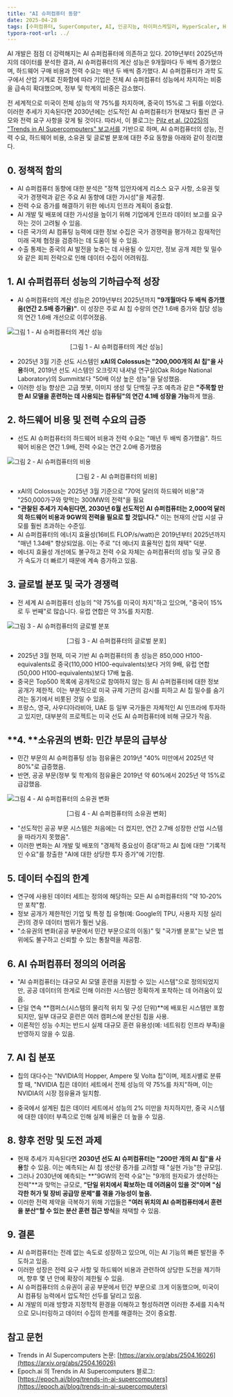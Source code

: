 ```yaml
---
title: "AI 슈퍼컴퓨터 동향"
date: 2025-04-28
tags: [수퍼컴퓨터, SuperComputer, AI, 인공지능, 하이퍼스케일러, HyperScaler, HPC, 고성능컴퓨팅, AcceleratedComputing, 액셀레이트컴퓨팅, xAI, Colossus, 오크릿지 내셔널 연구소]
typora-root-url: ../
---
```


AI 개발은 점점 더 강력해지는 AI 슈퍼컴퓨터에 의존하고 있다. 2019년부터 2025년까지의 데이터를 분석한 결과, AI 슈퍼컴퓨터의 계산 성능은 9개월마다 두 배씩 증가했으며, 하드웨어 구매 비용과 전력 수요는 매년 두 배씩 증가했다. AI 슈퍼컴퓨터가 과학 도구에서 산업 기계로 진화함에 따라 기업은 전체 AI 슈퍼컴퓨터 성능에서 차지하는 비중을 급속히 확대했으며, 정부 및 학계의 비중은 감소했다. 

전 세계적으로 미국이 전체 성능의 약 75%를 차지하며, 중국이 15%로 그 뒤를 이었다. 이러한 추세가 지속된다면 2030년에는 선도적인 AI 슈퍼컴퓨터가 현재보다 훨씬 큰 규모와 전력 요구 사항을 갖게 될 것이다. 따라서, 이 블로그는 [Pilz et al. (2025)의 "Trends in AI Supercomputers" 보고서를](https://arxiv.org/abs/2504.16026) 기반으로 하며, AI 슈퍼컴퓨터의 성능, 전력 수요, 하드웨어 비용, 소유권 및 글로벌 분포에 대한 주요 동향을 아래와 같이 정리했다. 



## 0. 정책적 함의

- AI 슈퍼컴퓨터 동향에 대한 분석은 "정책 입안자에게 리소스 요구 사항, 소유권 및 국가 경쟁력과 같은 주요 AI 동향에 대한 가시성"을 제공함.
- 전력 수요 증가를 해결하기 위한 에너지 인프라 계획이 중요함.
- AI 개발 및 배포에 대한 가시성을 높이기 위해 기업에게 인프라 데이터 보고를 요구하는 것이 고려될 수 있음.
- 다른 국가의 AI 컴퓨팅 능력에 대한 정보 수집은 국가 경쟁력을 평가하고 잠재적인 미래 국제 협정을 검증하는 데 도움이 될 수 있음. 
- 수출 통제는 중국의 AI 발전을 늦추는 데 사용될 수 있지만, 정보 공개 제한 및 밀수와 같은 회피 전략으로 인해 데이터 수집이 어려워짐.



## **1. AI 슈퍼컴퓨터 성능의 기하급수적 성장**

- AI 슈퍼컴퓨터의 계산 성능은 2019년부터 2025년까지 **"9개월마다 두 배씩 증가했음(연간 2.5배 증가율)"**. 이 성장은 주로 AI 칩 수량의 연간 1.6배 증가와 칩당 성능의 연간 1.6배 개선으로 이루어졌음.

![그림 1 - AI 슈퍼컴퓨터의 계산 성능](../images/2025-04/2025-04-28_01.jpg)

<div align="center">[그림 1 - AI 슈퍼컴퓨터의 계산 성능]</div>

- 2025년 3월 기준 선도 시스템인 **xAI의 Colossus는 "200,000개의 AI 칩"을 사용**하며, 2019년 선도 시스템인 오크릿지 내셔널 연구실(Oak Ridge National Laboratory)의 Summit보다 "50배 이상 높은 성능"을 달성했음.
- 이러한 성능 향상은 고급 챗봇, 이미지 생성 및 단백질 구조 예측과 같은 **"주목할 만한 AI 모델을 훈련하는 데 사용되는 컴퓨팅"의 연간 4.1배 성장을 가능**하게 했음.



## **2. 하드웨어 비용 및 전력 수요의 급증**

- 선도 AI 슈퍼컴퓨터의 하드웨어 비용과 전력 수요는 "매년 두 배씩 증가했음". 하드웨어 비용은 연간 1.9배, 전력 수요는 연간 2.0배 증가했음


![그림 2 - AI 슈퍼컴퓨터의 비용](../images/2025-04/2025-04-28_02.jpg)

<div align="center">[그림 2 - AI 슈퍼컴퓨터의 비용]</div>


- xAI의 Colossus는 2025년 3월 기준으로 "70억 달러의 하드웨어 비용"과 "250,000가구와 맞먹는 300MW의 전력"을 필요
- **"관찰된 추세가 지속된다면, 2030년 6월 선도적인 AI 슈퍼컴퓨터는 2,000억 달러의 하드웨어 비용과 9GW의 전력을 필요로 할 것입니다."** 이는 현재의 산업 시설 규모를 훨씬 초과하는 수준임. 
- AI 슈퍼컴퓨터의 에너지 효율성(16비트 FLOP/s/watt)은 2019년부터 2025년까지 "매년 1.34배" 향상되었음. 이는 주로 "더 에너지 효율적인 칩의 채택" 덕분. 
- 에너지 효율성 개선에도 불구하고 전력 수요 자체는 슈퍼컴퓨터의 성능 및 규모 증가 속도가 더 빠르기 때문에 계속 증가하고 있음. 



## **3. 글로벌 분포 및 국가 경쟁력**

- 전 세계 AI 슈퍼컴퓨터 성능의 "약 75%를 미국이 차지"하고 있으며, "중국이 15%로 두 번째"로 많습니다. 유럽 연합은 약 3%를 차지함. 

![그림 3 - AI 슈퍼컴퓨터의 글로벌 분포](../images/2025-04/2025-04-28_03.jpg)

<div align="center">[그림 3 - AI 슈퍼컴퓨터의 글로벌 분포]</div>

- 2025년 3월 현재, 미국 기반 AI 슈퍼컴퓨터의 총 성능은 850,000 H100-equivalents로 중국(110,000 H100-equivalents)보다 거의 9배, 유럽 연합(50,000 H100-equivalents)보다 17배 높음. 
- 중국은 Top500 목록에 공개적으로 참여하지 않는 등 AI 슈퍼컴퓨터에 대한 정보 공개가 제한적. 이는 부분적으로 미국 규제 기관의 감시를 피하고 AI 칩 밀수를 숨기려는 동기에서 비롯된 것일 수 있음. 
- 프랑스, 영국, 사우디아라비아, UAE 등 일부 국가들은 자체적인 AI 인프라에 투자하고 있지만, 대부분의 프로젝트는 미국 선도 AI 슈퍼컴퓨터에 비해 규모가 작음. 


## **4. **소유권의 변화: 민간 부문의 급부상

- 민간 부문의 AI 슈퍼컴퓨팅 성능 점유율은 2019년 "40% 미만에서 2025년 약 80%"로 급증했음. 
- 반면, 공공 부문(정부 및 학계)의 점유율은 2019년 약 60%에서 2025년 약 15%로 급감했음. 

![그림 4 - AI 슈퍼컴퓨터의 소유권 변화](../images/2025-04/2025-04-28_04.jpg)

<div align="center">[그림 4 - AI 슈퍼컴퓨터의 소유권 변화]</div>


- "선도적인 공공 부문 시스템은 처음에는 더 컸지만, 연간 2.7배 성장한 산업 시스템을 따라가지 못했음".
- 이러한 변화는 AI 개발 및 배포의 "경제적 중요성이 증대"하고 AI 칩에 대한 "기록적인 수요"를 창출한 "AI에 대한 상당한 투자 증가"에 기인함.



## 5. 데이터 수집의 한계

- 연구에 사용된 데이터 세트는 정의에 해당하는 모든 AI 슈퍼컴퓨터의 "약 10-20%만 포착"함. 
- 정보 공개가 제한적인 기업 및 특정 칩 유형(예: Google의 TPU, 사용자 지정 실리콘)의 경우 데이터 범위가 훨씬 낮음.
- "소유권의 변화(공공 부문에서 민간 부문으로의 이동)" 및 "국가별 분포"는 낮은 범위에도 불구하고 신뢰할 수 있는 통찰력을 제공함.



## 6. **AI 슈퍼컴퓨터 정의의 어려움**

- "AI 슈퍼컴퓨터는 대규모 AI 모델 훈련을 지원할 수 있는 시스템"으로 정의되었지만, 공공 데이터의 한계로 인해 이러한 시스템만 정확하게 포착하는 데 어려움이 있음. 
- 단일 연속 **캠퍼스(시스템의 물리적 위치 및 구성 단위)**에 배포된 시스템만 포함되지만, 일부 대규모 훈련은 여러 캠퍼스에 분산된 칩을 사용.
- 이론적인 성능 수치는 반드시 실제 대규모 훈련 유용성(예: 네트워킹 인프라 부족)을 반영하지 않을 수 있음.



## 7. **AI 칩 분포**

- 칩의 대다수는 "NVIDIA의 Hopper, Ampere 및 Volta 칩"이며, 제조사별로 분류할 때, "NVIDIA 칩은 데이터 세트에서 전체 성능의 약 75%를 차지"하며, 이는 NVIDIA의 시장 점유율과 일치함.

- 중국에서 설계된 칩은 데이터 세트에서 성능의 2% 미만을 차지하지만, 중국 시스템에 대한 데이터 부족으로 인해 실제 비율은 더 높을 수 있음.

  

## 8. **향후 전망 및 도전 과제**

- 현재 추세가 지속된다면 **2030년 선도 AI 슈퍼컴퓨터는 "200만 개의 AI 칩"을 사용**할 수 있음. 이는 예측되는 AI 칩 생산량 증가를 고려할 때 "실현 가능"한 규모임. 
- 그러나 2030년에 예측되는 **"9GW의 전력 수요"는 "9개의 원자로가 생산하는 전력"**과 맞먹는 규모로, **"단일 위치에서 확보하는 데 어려움이 있을 것"이며 "심각한 허가 및 장비 공급망 문제"를 겪을 가능성이 높음.** 
- 이러한 전력 제약을 극복하기 위해 기업들은 **"여러 위치의 AI 슈퍼컴퓨터에서 훈련을 분산"할 수 있는 분산 훈련 접근 방식**을 채택할 수 있음.



## 9. 결론

- AI 슈퍼컴퓨터는 전례 없는 속도로 성장하고 있으며, 이는 AI 기능의 빠른 발전을 주도하고 있음. 
- 이러한 성장은 전력 요구 사항 및 하드웨어 비용과 관련하여 상당한 도전을 제기하며, 향후 몇 년 안에 확장이 제한될 수 있음.
- AI 슈퍼컴퓨터의 소유권이 공공 부문에서 민간 부문으로 크게 이동했으며, 미국이 AI 컴퓨팅 능력에서 압도적인 선두를 달리고 있음.
-  AI 개발의 미래 방향과 지정학적 환경을 이해하고 형성하려면 이러한 추세를 지속적으로 모니터링하고 데이터 수집의 한계를 해결하는 것이 중요함.



## 참고 문헌

- Trends in AI Supercomputers 논문: [https://arxiv.org/abs/2504.16026](https://arxiv.org/abs/2504.16026)
- Epoch.ai 의 Trends in AI Supercomputers 블로그: [https://epoch.ai/blog/trends-in-ai-supercomputers](https://epoch.ai/blog/trends-in-ai-supercomputers)
